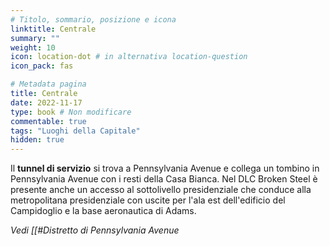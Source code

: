 ```yaml
---
# Titolo, sommario, posizione e icona
linktitle: Centrale
summary: ""
weight: 10
icon: location-dot # in alternativa location-question
icon_pack: fas

# Metadata pagina
title: Centrale
date: 2022-11-17
type: book # Non modificare
commentable: true
tags: "Luoghi della Capitale"
hidden: true
---
```


<div class="fo3">

Il **tunnel di servizio** si trova a Pennsylvania Avenue e collega un tombino in Pennsylvania Avenue con i resti della Casa Bianca. Nel DLC Broken Steel è presente anche un accesso al sottolivello presidenziale che conduce alla metropolitana presidenziale con uscite per l'ala est dell'edificio del Campidoglio e la base aeronautica di Adams.

*Vedi [[#Distretto di Pennsylvania Avenue*

</div>
